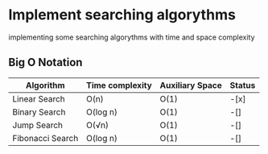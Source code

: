 # Implement searching algorythms

implementing some searching algorythms with time and space complexity

## Big O Notation

| Algorithm        | Time complexity | Auxiliary Space | Status |
| ---------------- | --------------- | --------------- | ------ |
| Linear Search    | O(n)            | O(1)            | -[x]   |
| Binary Search    | O(log n)        | O(1)            | -[]    |
| Jump Search      | O(√n)           | O(1)            | -[]    |
| Fibonacci Search | O(log n)        | O(1)            | -[]    |
